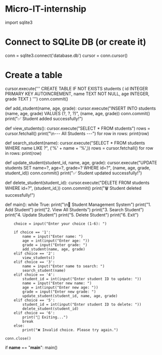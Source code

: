 # Micro-IT-internship
import sqlite3

# Connect to SQLite DB (or create it)
conn = sqlite3.connect('database.db')
cursor = conn.cursor()

# Create a table
cursor.execute('''
    CREATE TABLE IF NOT EXISTS students (
        id INTEGER PRIMARY KEY AUTOINCREMENT,
        name TEXT NOT NULL,
        age INTEGER,
        grade TEXT
    )
''')
conn.commit()

def add_student(name, age, grade):
    cursor.execute("INSERT INTO students (name, age, grade) VALUES (?, ?, ?)", (name, age, grade))
    conn.commit()
    print("✅ Student added successfully!")

def view_students():
    cursor.execute("SELECT * FROM students")
    rows = cursor.fetchall()
    print("\n--- All Students ---")
    for row in rows:
        print(row)

def search_student(name):
    cursor.execute("SELECT * FROM students WHERE name LIKE ?", ('%' + name + '%',))
    rows = cursor.fetchall()
    for row in rows:
        print(row)

def update_student(student_id, name, age, grade):
    cursor.execute("UPDATE students SET name=?, age=?, grade=? WHERE id=?", (name, age, grade, student_id))
    conn.commit()
    print("✅ Student updated successfully!")

def delete_student(student_id):
    cursor.execute("DELETE FROM students WHERE id=?", (student_id,))
    conn.commit()
    print("🗑️ Student deleted successfully!")

def main():
    while True:
        print("\n📘 Student Management System")
        print("1. Add Student")
        print("2. View All Students")
        print("3. Search Student")
        print("4. Update Student")
        print("5. Delete Student")
        print("6. Exit")

        choice = input("Enter your choice (1-6): ")

        if choice == '1':
            name = input("Enter name: ")
            age = int(input("Enter age: "))
            grade = input("Enter grade: ")
            add_student(name, age, grade)
        elif choice == '2':
            view_students()
        elif choice == '3':
            name = input("Enter name to search: ")
            search_student(name)
        elif choice == '4':
            student_id = int(input("Enter student ID to update: "))
            name = input("Enter new name: ")
            age = int(input("Enter new age: "))
            grade = input("Enter new grade: ")
            update_student(student_id, name, age, grade)
        elif choice == '5':
            student_id = int(input("Enter student ID to delete: "))
            delete_student(student_id)
        elif choice == '6':
            print("👋 Exiting...")
            break
        else:
            print("❌ Invalid choice. Please try again.")

    conn.close()

if __name__ == "__main__":
    main()
